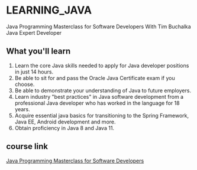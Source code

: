 # LEARNING_JAVA
Java Programming Masterclass for Software Developers With Tim Buchalka Java Expert Developer

## What you'll learn
1. Learn the core Java skills needed to apply for Java developer positions in just 14 hours.
2. Be able to sit for and pass the Oracle Java Certificate exam if you choose.
3. Be able to demonstrate your understanding of Java to future employers.
4. Learn industry "best practices" in Java software development from a professional Java developer who has worked in the language for 18 years.
5. Acquire essential java basics for transitioning to the Spring Framework, Java EE, Android development and more.
6. Obtain proficiency in Java 8 and Java 11.

## course link 
<a href="https://www.udemy.com/course/java-the-complete-java-developer-course/" target="_blank">Java Programming Masterclass for Software Developers</a>
